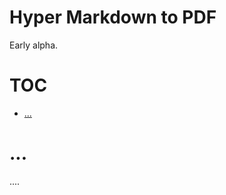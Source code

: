 

# Hyper Markdown to PDF

Early alpha.
# TOC
   - [...](#)
<a name=""></a>
 
<a name=""></a>
# ...
....

```js

```

